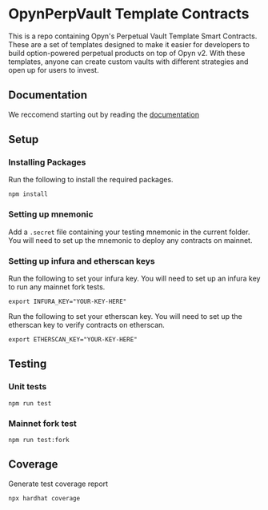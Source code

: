 # OpynPerpVault Template Contracts

This is a repo containing Opyn's Perpetual Vault Template Smart Contracts. These are a set of templates designed to make it easier for developers to build option-powered perpetual products on top of Opyn v2. With these templates, anyone can create custom vaults with different strategies and open up for users to invest. 

## Documentation 

We reccomend starting out by reading the [documentation](https://opyn.gitbook.io/perp-vault/)

## Setup

### Installing Packages

Run the following to install the required packages. 

```
npm install
```

### Setting up mnemonic

Add a `.secret` file containing your testing mnemonic in the current folder. You will need to set up the mnemonic to deploy any contracts on mainnet. 

### Setting up infura and etherscan keys

Run the following to set your infura key. You will need to set up an infura key to run any mainnet fork tests. 
```
export INFURA_KEY="YOUR-KEY-HERE"
```

Run the following to set your etherscan key. You will need to set up the etherscan key to verify contracts on etherscan. 
```
export ETHERSCAN_KEY="YOUR-KEY-HERE"
```

## Testing

### Unit tests

```
npm run test
```

### Mainnet fork test

```
npm run test:fork
```

## Coverage

Generate test coverage report

```
npx hardhat coverage
```